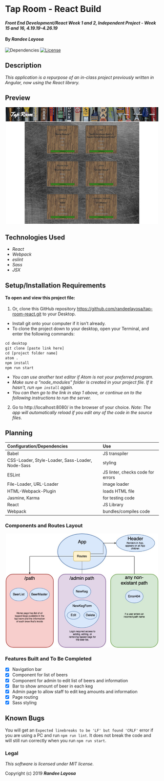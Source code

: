 # Tap Room - React Build

#### _Front End Development/React Week 1 and 2, Independent Project - Week 15 and 16, 4.19.19-4.26.19_

#### By _**Randee Layosa**_

![Dependencies](https://img.shields.io/badge/dependencies-up%20to%20date-brightgreen.svg)
[![License](https://img.shields.io/badge/license-MIT-blue.svg)](https://opensource.org/licenses/MIT)

## Description

_This application is a repurpose of an in-class project previously written in Angular, now using the React library._

## Preview
<p align="center">
<img src="src/assets/img/preview.png" width="500" height="381" title="">
</p>

## Technologies Used

  * _React_
  * _Webpack_
  * _eslint_
  * _Sass_
  * _JSX_

## Setup/Installation Requirements

#### To open and view this project file:
1. Or, clone this GitHub repository https://github.com/randeelayosa/tap-room-react.git to your Desktop.
  * Install git onto your computer if it isn't already.
  * To clone the project down to your desktop, open your Terminal, and enter the following commands:
  ```
  cd desktop
  git clone [paste link here]
  cd [project folder name]
  atom .
  npm install
  npm run start
  ```
  * _You can use another text editor if Atom is not your preferred program._
  * _Make sure a "node_modules" folder is created in your project file. If it hasn't, run `npm install` again._
  * _You can then go to the link in step 1 above, or continue on to the following instructions to run the server._
2. Go to http://localhost:8080/ in the browser of your choice. _Note: The app will automatically reload if you edit any of the code in the source files._


## Planning

  | **Configuration/Dependencies** | **Use** |
| :-------------     | :------------- |
| Babel | JS transpiler |
| CSS-Loader, Style-Loader, Sass-Loader, Node-Sass | styling |
| ESLint | JS linter, checks code for errors |
| File-Loader, URL-Loader | image loader |
| HTML-Webpack-Plugin | loads HTML file |
| Jasmine, Karma | for testing code |
| React | JS Library |
| Webpack | bundles/compiles code |

### Components and Routes Layout

<p align="center">
  <img src="src/assets/img/diagram.jpg" width="500" height="373" title="Tap Room Component and Route Structure">
</p>

### Features Built and To Be Completed
- [x] Navigation bar
- [x] Component for list of beers
- [x] Component for admin to edit list of beers and information
- [x] Bar to show amount of beer in each keg
- [x] Admin page to allow staff to edit keg amounts and information
- [x] Page routing
- [x] Sass styling

## Known Bugs
You will get an `Expected linebreaks to be 'LF' but found 'CRLF'` error if you are using a PC and run `npm run lint`. It does not break the code and will still run correctly when you run `npm run start`.

### Legal

*This software is licensed under MIT license.*

Copyright (c) 2019 **_Randee Layosa_**
